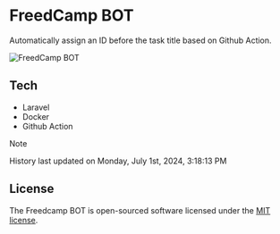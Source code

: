 # FreedCamp BOT

Automatically assign an ID before the task title based on Github Action.

![FreedCamp BOT](https://repository-images.githubusercontent.com/737932867/7d34798b-2680-471c-b089-a78a718d3d6a)

## Tech

- Laravel
- Docker
- Github Action

> [!NOTE]  
> History last updated on Monday, July 1st, 2024, 3:18:13 PM

## License

The Freedcamp BOT is open-sourced software licensed under the [MIT license](https://opensource.org/licenses/MIT).
